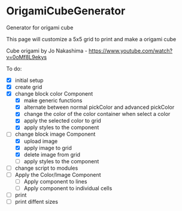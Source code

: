 # OrigamiCubeGenerator
Generator for origami cube

This page will customize a 5x5 grid to print and make a origami cube

Cube origami by Jo Nakashima - https://www.youtube.com/watch?v=0oMf8L9ekys


To do:

- [X] initial setup
- [X] create grid
- [x] change block color Component
    - [X] make generic functions
    - [X] alternate between normal pickColor and advanced pickColor
    - [X] change the color of the color container when select a color
    - [X] apply the selected color to grid
    - [x] apply styles to the component
- [ ] change block image Component
    - [X] upload image
    - [X] apply image to grid
    - [X] delete image from grid
    - [ ] apply styles to the component
- [ ] change script to modules
- [ ] Apply the Color/Image Component
    - [ ] Apply component to lines
    - [ ] Apply component to individual cells
- [ ] print
- [ ] print diffent sizes
